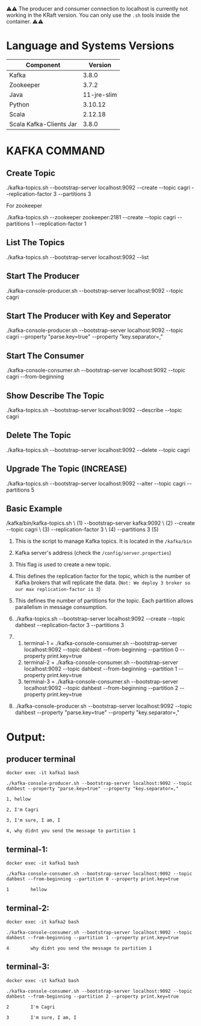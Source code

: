 ⚠️⚠️ The producer and consumer connection to localhost is currently not working in the KRaft version. You can only use the `.sh` tools inside the container. ⚠️⚠️

# Language and Systems Versions

| Component             | Version     |
|-----------------------|-------------|
| Kafka                 | 3.8.0       |
| Zookeeper             | 3.7.2       |
| Java                  | 11-jre-slim |
| Python                | 3.10.12     |
| Scala                 | 2.12.18     |
| Scala Kafka-Clients Jar| 3.8.0       |

# KAFKA COMMAND

## Create Topic
./kafka-topics.sh --bootstrap-server localhost:9092 --create --topic cagri --replication-factor 3 --partitions 3

For zookeeper

./kafka-topics.sh --zookeeper zookeeper:2181 --create --topic cagri --partitions 1 --replication-factor 1

## List The Topics
./kafka-topics.sh --bootstrap-server localhost:9092 --list

## Start The Producer
./kafka-console-producer.sh --bootstrap-server localhost:9092 --topic cagri

## Start The Producer with Key and Seperator
./kafka-console-producer.sh --bootstrap-server localhost:9092 --topic cagri --property "parse.key=true" --property "key.separator=,"

## Start The Consumer
./kafka-console-consumer.sh --bootstrap-server localhost:9092 --topic cagri --from-beginning

## Show Describe The Topic
./kafka-topics.sh --bootstrap-server localhost:9092 --describe --topic cagri

## Delete The Topic
./kafka-topics.sh --bootstrap-server localhost:9092 --delete --topic cagri

## Upgrade The Topic (INCREASE)
./kafka-topics.sh --bootstrap-server localhost:9092 --alter --topic cagri --partitions 5 

## Basic Example
/kafka/bin/kafka-topics.sh \ (1)
--bootstrap-server kafka:9092 \ (2)
--create --topic cagri \ (3)
--replication-factor 3 \ (4)
--partitions 3 (5)


1. This is the script to manage Kafka topics. It is located in the `/kafka/bin`
2. Kafka server's address (check the `/config/server.properties`)
3. This flag is used to create a new topic.
4. This defines the replication factor for the topic, which is the number of Kafka brokers that will replicate the data. (`Not: We deploy 3 broker so our max replication-factor is 3`)
5. This defines the number of partitions for the topic. Each partition allows parallelism in message consumption.

1. ./kafka-topics.sh --bootstrap-server localhost:9092 --create --topic dahbest --replication-factor 3 --partitions 3

2.
    1. terminal-1 = ./kafka-console-consumer.sh --bootstrap-server localhost:9092 --topic dahbest --from-beginning --partition 0 --property print.key=true
    2. terminal-2 = ./kafka-console-consumer.sh --bootstrap-server localhost:9092 --topic dahbest --from-beginning --partition 1 --property print.key=true
    3. terminal-3 = ./kafka-console-consumer.sh --bootstrap-server localhost:9092 --topic dahbest --from-beginning --partition 2 --property print.key=true

3. ./kafka-console-producer.sh --bootstrap-server localhost:9092 --topic dahbest --property "parse.key=true" --property "key.separator=,"

# Output:
## producer terminal

`docker exec -it kafka1 bash`

``./kafka-console-producer.sh --bootstrap-server localhost:9092 --topic dahbest --property "parse.key=true" --property "key.separator=,"``

`1, hellow`

`2, I'm Cagri`

`3, I'm sure, I am, I`

`4, why didnt you send the message to partition 1`

## terminal-1:

`docker exec -it kafka1 bash`

``./kafka-console-consumer.sh --bootstrap-server localhost:9092 --topic dahbest --from-beginning --partition 0 --property print.key=true``

`1        hellow`

## terminal-2:

`docker exec -it kafka2 bash`

``./kafka-console-consumer.sh --bootstrap-server localhost:9092 --topic dahbest --from-beginning --partition 1 --property print.key=true``

`4        why didnt you send the message to partition 1`

## terminal-3:

`docker exec -it kafka3 bash`

``./kafka-console-consumer.sh --bootstrap-server localhost:9092 --topic dahbest --from-beginning --partition 2 --property print.key=true``

`2        I'm Cagri`

`3        I'm sure, I am, I`
